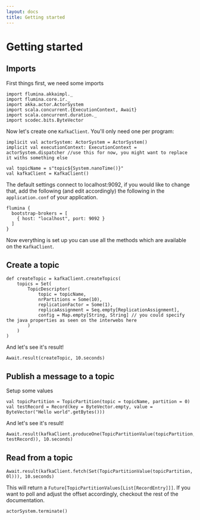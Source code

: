 ```yaml
---
layout: docs
title: Getting started
---
```


# Getting started

## Imports

First things first, we need some imports

```tut:silent
import flumina.akkaimpl._
import flumina.core.ir._
import akka.actor.ActorSystem
import scala.concurrent.{ExecutionContext, Await}
import scala.concurrent.duration._
import scodec.bits.ByteVector
```


Now let's create one `KafkaClient`. You'll only need one per program:

```tut:silent
implicit val actorSystem: ActorSystem = ActorSystem()
implicit val executionContext: ExecutionContext = actorSystem.dispatcher //use this for now, you might want to replace it withs something else

val topicName = s"topic${System.nanoTime()}"
val kafkaClient = KafkaClient()
```


The default settings connect to localhost:9092, if you would like to change that, add the following (and edit accordingly) the following in the `application.conf` of your application.

```
flumina {
  bootstrap-brokers = [
    { host: "localhost", port: 9092 }
  ]
}
```


Now everything is set up you can use all the methods which are available on the `KafkaClient`.

## Create a topic

```tut:silent
def createTopic = kafkaClient.createTopics(
    topics = Set(
        TopicDescriptor(
            topic = topicName,
            nrPartitions = Some(10),
            replicationFactor = Some(1),
            replicaAssignment = Seq.empty[ReplicationAssignment],
            config = Map.empty[String, String] // you could specify the java properties as seen on the interwebs here
        )
    )
)
```

And let's see it's result!

```tut
Await.result(createTopic, 10.seconds)
```


## Publish a message to a topic

Setup some values

```tut:silent
val topicPartition = TopicPartition(topic = topicName, partition = 0)
val testRecord = Record(key = ByteVector.empty, value = ByteVector("Hello world".getBytes()))
```

And let's see it's result!

```tut
Await.result(kafkaClient.produceOne(TopicPartitionValue(topicPartition, testRecord)), 10.seconds)
```


## Read from a topic

```tut
Await.result(kafkaClient.fetch(Set(TopicPartitionValue(topicPartition, 0l))), 10.seconds)
```


This will return a `Future[TopicPartitionValues[List[RecordEntry]]]`. If you want to poll and adjust the offset accordingly, checkout the rest of the documentation.

```tut:invisible
actorSystem.terminate()
```
